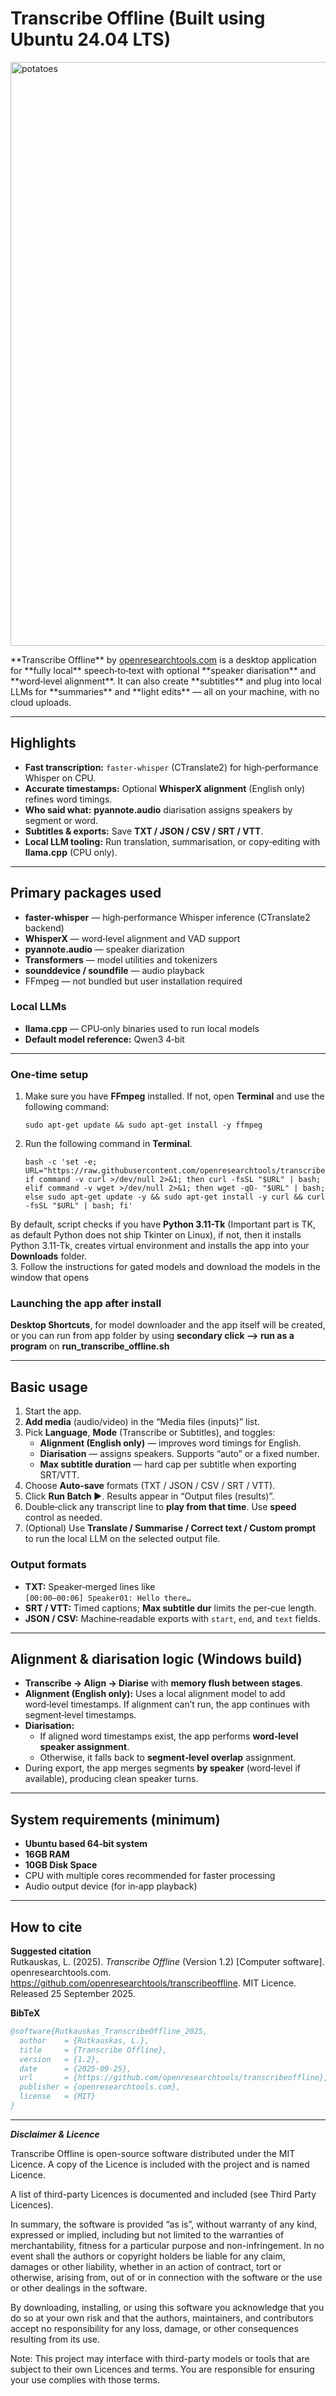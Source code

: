 # Transcribe Offline (Built using Ubuntu 24.04 LTS)
<img width="1265" height="934" alt="potatoes" src="https://github.com/user-attachments/assets/e73618c4-ccd1-4fe8-a7cc-e2800aa65ef2" />

</p>**Transcribe Offline** by <a href="https://openresearchtools.com">openresearchtools.com</a> is a desktop application for **fully local** speech‑to‑text with optional **speaker diarisation** and **word‑level alignment**. It can also create **subtitles** and plug into local LLMs for **summaries** and **light edits** — all on your machine, with no cloud uploads.

---

## Highlights

- **Fast transcription:** `faster-whisper` (CTranslate2) for high‑performance Whisper on CPU.  
- **Accurate timestamps:** Optional **WhisperX alignment** (English only) refines word timings.  
- **Who said what:** **pyannote.audio** diarisation assigns speakers by segment or word.  
- **Subtitles & exports:** Save **TXT / JSON / CSV / SRT / VTT**.  
- **Local LLM tooling:** Run translation, summarisation, or copy‑editing with **llama.cpp** (CPU only).  
---

## Primary packages used

- **faster-whisper** — high‑performance Whisper inference (CTranslate2 backend)  
- **WhisperX** — word‑level alignment and VAD support  
- **pyannote.audio** — speaker diarization  
- **Transformers** — model utilities and tokenizers  
- **sounddevice / soundfile** — audio playback  
- FFmpeg — not bundled but user installation required
### Local LLMs
- **llama.cpp** — CPU‑only binaries used to run local models  
- **Default model reference:** Qwen3 4‑bit

---

### One‑time setup

1. Make sure you have **FFmpeg** installed. If not, open **Terminal** and use the following command:
    ```
    sudo apt-get update && sudo apt-get install -y ffmpeg
    ```
2. Run the following command in **Terminal**.
    ```
   bash -c 'set -e; URL="https://raw.githubusercontent.com/openresearchtools/transcribeoffline/main/Linux/setup_transcribe_offline_ubuntu.sh"; if command -v curl >/dev/null 2>&1; then curl -fsSL "$URL" | bash; elif command -v wget >/dev/null 2>&1; then wget -qO- "$URL" | bash; else sudo apt-get update -y && sudo apt-get install -y curl && curl -fsSL "$URL" | bash; fi'
    ```
By default, script checks if you have **Python 3.11-Tk** (Important part is TK, as default Python does not ship Tkinter on Linux), if not, then it installs Python 3.11-Tk, creates virtual environment and installs the app into your **Downloads** folder.  
3. Follow the instructions for gated models and download the models in the window that opens


### Launching the app after install
**Desktop Shortcuts**, for model downloader and the app itself will be created, or you can run from app folder by using **secondary click --> run as a program** on **run_transcribe_offline.sh**

---

## Basic usage

1. Start the app.  
2. **Add media** (audio/video) in the “Media files (inputs)” list.  
3. Pick **Language**, **Mode** (Transcribe or Subtitles), and toggles:  
   - **Alignment (English only)** — improves word timings for English.  
   - **Diarisation** — assigns speakers. Supports “auto” or a fixed number.  
   - **Max subtitle duration** — hard cap per subtitle when exporting SRT/VTT.  
4. Choose **Auto‑save** formats (TXT / JSON / CSV / SRT / VTT).  
5. Click **Run Batch ▶**. Results appear in “Output files (results)”.  
6. Double‑click any transcript line to **play from that time**. Use **speed** control as needed.  
7. (Optional) Use **Translate / Summarise / Correct text / Custom prompt** to run the local LLM on the selected output file.

### Output formats

- **TXT:** Speaker‑merged lines like  
  `[00:00–00:06] Speaker01: Hello there…`  
- **SRT / VTT:** Timed captions; **Max subtitle dur** limits the per‑cue length.  
- **JSON / CSV:** Machine‑readable exports with `start`, `end`, and `text` fields.

---

## Alignment & diarisation logic (Windows build)

- **Transcribe → Align → Diarise** with **memory flush between stages**.  
- **Alignment (English only):** Uses a local alignment model to add word‑level timestamps. If alignment can’t run, the app continues with segment‑level timestamps.  
- **Diarisation:**  
  - If aligned word timestamps exist, the app performs **word‑level speaker assignment**.  
  - Otherwise, it falls back to **segment‑level overlap** assignment.  
- During export, the app merges segments **by speaker** (word‑level if available), producing clean speaker turns.

---

## System requirements (minimum)

- **Ubuntu based 64‑bit system** 
- **16GB RAM**
- **10GB Disk Space**
- CPU with multiple cores recommended for faster processing  
- Audio output device (for in‑app playback)

---

## How to cite

**Suggested citation**  
Rutkauskas, L. (2025). *Transcribe Offline* (Version 1.2) [Computer software]. openresearchtools.com. https://github.com/openresearchtools/transcribeoffline. MIT Licence. Released 25 September 2025.

**BibTeX**
```bibtex
@software{Rutkauskas_TranscribeOffline_2025,
  author    = {Rutkauskas, L.},
  title     = {Transcribe Offline},
  version   = {1.2},
  date      = {2025-09-25},
  url       = {https://github.com/openresearchtools/transcribeoffline},
  publisher = {openresearchtools.com},
  license   = {MIT}
}
```
---

***Disclaimer & Licence***

Transcribe Offline is open-source software distributed under the MIT Licence. A copy of the Licence is included with the project and is named Licence.

A list of third-party Licences is documented and included (see Third Party Licences).

In summary, the software is provided “as is”, without warranty of any kind, expressed or implied, including but not limited to the warranties of merchantability, fitness for a particular purpose and non-infringement. In no event shall the authors or copyright holders be liable for any claim, damages or other liability, whether in an action of contract, tort or otherwise, arising from, out of or in connection with the software or the use or other dealings in the software.

By downloading, installing, or using this software you acknowledge that you do so at your own risk and that the authors, maintainers, and contributors accept no responsibility for any loss, damage, or other consequences resulting from its use.

Note: This project may interface with third-party models or tools that are subject to their own Licences and terms. You are responsible for ensuring your use complies with those terms.
